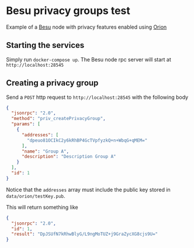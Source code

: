 # Besu privacy groups test

Example of a [Besu](https://besu.hyperledger.org/en/stable/) node with privacy features enabled using [Orion](https://docs.orion.pegasys.tech/en/stable/)

## Starting the services

Simply run `docker-compose up`. The Besu node rpc server will start at `http://localhost:28545`

## Creating a privacy group

Send a `POST` http request to `http://localhost:28545` with the following body

```json
{
  "jsonrpc": "2.0",
  "method": "priv_createPrivacyGroup",
  "params": [
    {
      "addresses": [
        "dpeuo81OCIkC2y6kRhBP4GcTVpfyzkQ+n+WbqG+qMEM="
      ],
      "name": "Group A",
      "description": "Description Group A"
    }
  ],
  "id": 1
}
```

Notice that the `addresses` array must include the public key stored in `data/orion/testKey.pub`.

This will return something like

```json
{
  "jsonrpc": "2.0",
  "id": 1,
  "result": "DpJSUfN7kRhwBlyG/L9ngMoTUZ+j9GraZycXG8cjs9U="
}
```
